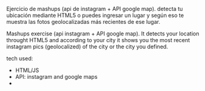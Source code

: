 Ejercicio de mashups (api de instagram + API google map).
detecta tu ubicación mediante HTML5 o puedes ingresar un lugar y según eso te muestra las fotos geolocalizadas más recientes de ese lugar.


Mashups exercise (api instagram + API google map).
It detects your location throught HTML5 and according to your city it shows you the most recent instagram pics (geolocalized) of the city or the city you defined.

tech used:
* HTML/JS
* API: instagram and google maps
*
